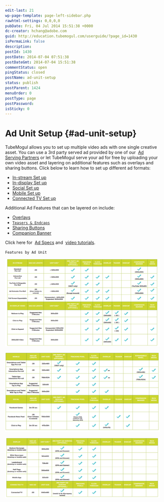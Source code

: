 ```yaml
---
edit-last: 21
wp-page-template: page-left-sidebar.php
rawhtml-settings: 0,0,0,0
pubDate: Fri, 04 Jul 2014 15:51:38 +0000
dc-creator: hchang@adobe.com
guid: http://education.tubemogul.com/userguide/?page_id=1430
isPermaLink: false
description: 
postId: 1430
postDate: 2014-07-04 07:51:38
postDateGmt: 2014-07-04 15:51:38
commentStatus: open
pingStatus: closed
postName: ad-unit-setup
status: publish
postParent: 1424
menuOrder: 0
postType: page
postPassword: 
isSticky: 0
---
```


# Ad Unit Setup {#ad-unit-setup}

TubeMogul allows you to set up multiple video ads with one single creative asset. You can use a 3rd party served ad provided by one of our&nbsp; [Ad Serving Partners](../../user-guide/planning/partners/inventory-partners.md)&nbsp;or let TubeMogul serve your ad for free by&nbsp;uploading your own video asset and layering on additional features such as overlays and sharing buttons.
Click below to learn how to set up different ad formats:

* [In-stream Set up](ad-unit-setup/in-stream-setup.md)
* [In-display Set up](ad-unit-setup/in-display-setup.md)
* [Social Set up](ad-unit-setup/social-setup.md)
* [Mobile Set up](ad-unit-setup/mobile-setup.md)
* [Connected TV Set up](ad-unit-setup/connected-tv-setup.md)

Additional Ad&nbsp;Features that can be layered on include:

* [Overlays](ad-unit-setup/overlay.md)
* [ `Teasers & Endcaps`](/help/user-guide/execution/ad-unit-setup/teasers-endcaps/)
* [Sharing Buttons](ad-unit-setup/sharing-buttons.md)
* [Companion Banner](ad-unit-setup/3rd-party-tracking-adserving/companion-banner.md)

Click here for&nbsp; [Ad Specs](../../user-guide/planning/ad-formats/ad-specs.md)&nbsp;and&nbsp; [video tutorials](https://education.tubemogul.com/videos/#campaign-execution-tutorials).

`Features by Ad Unit`

[ ![ad_specs_1](assets/ad-specs-1.png)](assets/ad-specs-1.png)

[ ![ad_specs_2](assets/ad-specs-2.png)](assets/ad-specs-2.png)

[ ![ad_specs_3](assets/ad-specs-3.png)](assets/ad-specs-3.png)

&nbsp;
&nbsp; 